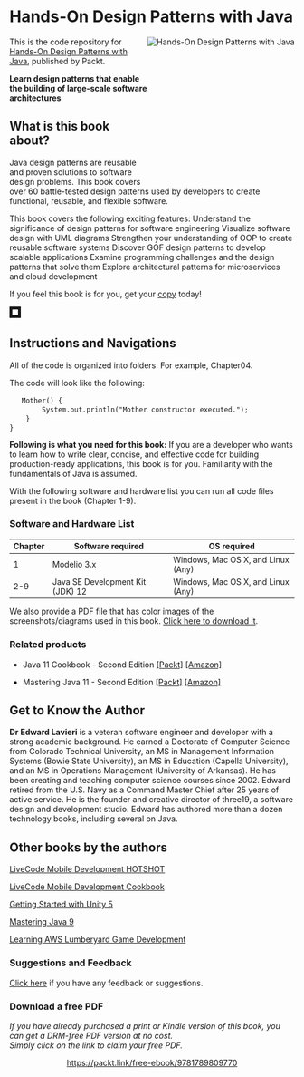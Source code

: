 # Hands-On Design Patterns with Java

<a href="https://www.packtpub.com/application-development/hands-design-patterns-java?utm_source=github&utm_medium=repository&utm_campaign=9781789809770 "><img src="https://d1ldz4te4covpm.cloudfront.net/sites/default/files/imagecache/ppv4_main_book_cover/B12575.png" alt="Hands-On Design Patterns with Java" height="256px" align="right"></a>

This is the code repository for [Hands-On Design Patterns with Java](https://www.packtpub.com/application-development/hands-design-patterns-java?utm_source=github&utm_medium=repository&utm_campaign=9781789809770 ), published by Packt.

**Learn design patterns that enable the building of large-scale software architectures**

## What is this book about?
Java design patterns are reusable and proven solutions to software design problems. This book covers over 60 battle-tested design patterns used by developers to create functional, reusable, and flexible software.

This book covers the following exciting features:
Understand the significance of design patterns for software engineering 
Visualize software design with UML diagrams 
Strengthen your understanding of OOP to create reusable software systems 
Discover GOF design patterns to develop scalable applications 
Examine programming challenges and the design patterns that solve them 
Explore architectural patterns for microservices and cloud development 

If you feel this book is for you, get your [copy](https://www.amazon.com/dp/1789809770) today!

<a href="https://www.packtpub.com/?utm_source=github&utm_medium=banner&utm_campaign=GitHubBanner"><img src="https://raw.githubusercontent.com/PacktPublishing/GitHub/master/GitHub.png" 
alt="https://www.packtpub.com/" border="5" /></a>

## Instructions and Navigations
All of the code is organized into folders. For example, Chapter04.

The code will look like the following:
```
   Mother() {
        System.out.println("Mother constructor executed.");
    }
}
```

**Following is what you need for this book:**
If you are a developer who wants to learn how to write clear, concise, and effective code for building production-ready applications, this book is for you. Familiarity with the fundamentals of Java is assumed.

With the following software and hardware list you can run all code files present in the book (Chapter 1-9).
### Software and Hardware List
| Chapter | Software required                | OS required                        |
| ------- | -------------------------------- | ---------------------------------- |
| 1       | Modelio 3.x                      | Windows, Mac OS X, and Linux (Any) |
| 2-9     | Java SE Development Kit (JDK) 12 | Windows, Mac OS X, and Linux (Any) |


We also provide a PDF file that has color images of the screenshots/diagrams used in this book. [Click here to download it](https://www.packtpub.com/sites/default/files/downloads/9781789809770_ColorImages.pdf).

### Related products
* Java 11 Cookbook - Second Edition [[Packt]](https://www.packtpub.com/application-development/java-11-cookbook-second-edition?utm_source=github&utm_medium=repository&utm_campaign=9781789132359 ) [[Amazon]](https://www.amazon.com/dp/1789132355)

* Mastering Java 11 - Second Edition [[Packt]](https://www.packtpub.com/application-development/mastering-java-11-second-edition?utm_source=github&utm_medium=repository&utm_campaign=9781789137613 ) [[Amazon]](https://www.amazon.com/dp/1789137616)



## Get to Know the Author
**Dr Edward Lavieri**
is a veteran software engineer and developer with a strong academic background. He earned a Doctorate of Computer Science from Colorado Technical University, an MS in Management Information Systems (Bowie State University), an MS in Education (Capella University), and an MS in Operations Management (University of Arkansas). He has been creating and teaching computer science courses since 2002. Edward retired from the U.S. Navy as a Command Master Chief after 25 years of active service. He is the founder and creative director of three19, a software design and development studio. Edward has authored more than a dozen technology books, including several on Java.



## Other books by the authors
[LiveCode Mobile Development HOTSHOT](https://www.packtpub.com/application-development/livecode-mobile-development-hotshot?utm_source=github&utm_medium=repository&utm_campaign=9781849697484 )

[LiveCode Mobile Development Cookbook](https://www.packtpub.com/application-development/livecode-mobile-development-cookbook?utm_source=github&utm_medium=repository&utm_campaign=9781783558827 )

[Getting Started with Unity 5](https://www.packtpub.com/game-development/getting-started-unity-5?utm_source=github&utm_medium=repository&utm_campaign=9781784398316 )

[Mastering Java 9](https://www.packtpub.com/application-development/mastering-java-9?utm_source=github&utm_medium=repository&utm_campaign=9781786468734 )

[Learning AWS Lumberyard Game Development](https://www.packtpub.com/game-development/learning-aws-lumberyard-game-development?utm_source=github&utm_medium=repository&utm_campaign=9781786460868 )

### Suggestions and Feedback
[Click here](https://docs.google.com/forms/d/e/1FAIpQLSdy7dATC6QmEL81FIUuymZ0Wy9vH1jHkvpY57OiMeKGqib_Ow/viewform) if you have any feedback or suggestions.


### Download a free PDF

 <i>If you have already purchased a print or Kindle version of this book, you can get a DRM-free PDF version at no cost.<br>Simply click on the link to claim your free PDF.</i>
<p align="center"> <a href="https://packt.link/free-ebook/9781789809770">https://packt.link/free-ebook/9781789809770 </a> </p>